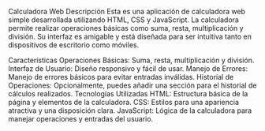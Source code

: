 Calculadora Web
Descripción
Esta es una aplicación de calculadora web simple desarrollada utilizando HTML, CSS y JavaScript. La calculadora permite realizar operaciones básicas como suma, resta, multiplicación y división. Su interfaz es amigable y está diseñada para ser intuitiva tanto en dispositivos de escritorio como móviles.

Características
Operaciones Básicas: Suma, resta, multiplicación y división.
Interfaz de Usuario: Diseño responsivo y fácil de usar.
Manejo de Errores: Manejo de errores básicos para evitar entradas inválidas.
Historial de Operaciones: Opcionalmente, puedes añadir una sección para el historial de cálculos realizados.
Tecnologías Utilizadas
HTML: Estructura básica de la página y elementos de la calculadora.
CSS: Estilos para una apariencia atractiva y una disposición clara.
JavaScript: Lógica de la calculadora para manejar operaciones y entradas del usuario.
